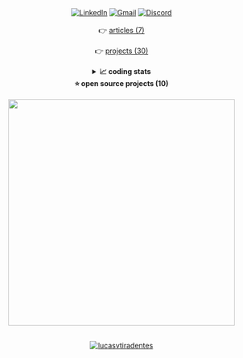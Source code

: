 <div align="center">
  <a target="_blank" href="https://www.linkedin.com/in/lucasvtiradentes/"><img src="https://img.shields.io/badge/-Linkedin-blue?logo=Linkedin&logoColor=white" alt="LinkedIn"></a>
  <a target="_blank" href="mailto:lucasvtiradentes@gmail.com"><img src="https://img.shields.io/badge/Gmail-red?logo=gmail&logoColor=white" alt="Gmail"></a>
  <a target="_blank" href="https://discord.com/users/262326726892191744"><img src="https://img.shields.io/badge/Discord-5865F2?logo=discord&logoColor=white" alt="Discord"></a>
</div>

<br />

<div align="center">
  <span>👉 <a href="https://github.com/lucasvtiradentes/my-tutorials/blob/master/README.md#TOC">articles (7)</a><br /><br />
<!-- <DYNFIELD:ALL_PROJECTS> -->
  <span>👉 <a href="https://github.com/lucasvtiradentes/lucasvtiradentes/blob/master/portfolio/PROJECTS.md#TOC">projects (30)</a></span><br />
<!-- </DYNFIELD:ALL_PROJECTS> -->
</div>

<br />

<details>
  <summary align="center"><b>📈 coding stats</b></summary>
  <br>
  <p align="center">
    <a href="https://wakatime.com/@lucasvtiradentes"><img src="https://wakatime.com/badge/user/65dbe8e1-dcaf-46b1-ad70-00ef9520e3f9.svg?style=for-the-badge" alt="wakatime" height="25"></a>
  </p>
  <p align="center">
    <img src="https://github-readme-stats.vercel.app/api/top-langs/?username=lucasvtiradentes&count_private=true&layout=compact&theme=dracula" alt="lucasvtiradentes"  height="165" />
    <img src="https://github-readme-stats.vercel.app/api?username=lucasvtiradentes&count_private=true&show_icons=true&theme=dracula" alt="lucasvtiradentes" height="165"/>
  </p>
  <p align="center">
    <img src="http://github-profile-summary-cards.vercel.app/api/cards/profile-details?username=lucasvtiradentes&theme=dracula" alt="lucasvtiradentes" height="150"/>
    <img src="http://github-profile-summary-cards.vercel.app/api/cards/productive-time?username=lucasvtiradentes&theme=dracula&utcOffset=-3" alt="lucasvtiradentes" height="150"/>
  </p>
</details>

<div align="center">
  <b>⭐ open source projects (10)</b><br/><br />
  <img height="450px" src="https://app.eraser.io/workspace/Ynym43GrUxA2u497qmEC/preview?elements=rqqsjQ8fZOM0GFR_cCWOCA&type=embed" />
</div>

<br />
<p align="center">
  <a href="https://github.com/lucasvtiradentes"><img src="https://komarev.com/ghpvc/?username=lucasvtiradentes&label=Visitors&color=0e75b6" alt="lucasvtiradentes" /></a>
</p>